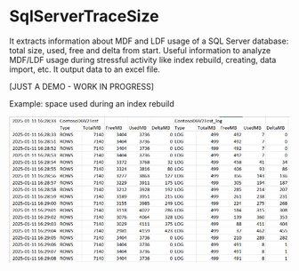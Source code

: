 # SqlServerTraceSize

It extracts information about MDF and LDF usage of a SQL Server database: total size, used, free and delta from start. Useful information to analyze MDF/LDF usage during stressful activity like index rebuild, creating, data import, etc. It output data to an excel file.

[JUST A DEMO - WORK IN PROGRESS]

Example: space used during an index rebuild

![Readme Img1](readme_img1.png)